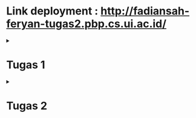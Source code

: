 # Link deployment : http://fadiansah-feryan-tugas2.pbp.cs.ui.ac.id/


<details>
<summary> <h1> Tugas 1 </h1> </summary>
<br>

# Pertanyaan 1

### Jelaskan bagaimana cara kamu mengimplementasikan checklist di atas secara step-by-step (bukan hanya sekadar mengikuti tutorial).

Saya pertama menginitialize git repo (tetapi belum disambung dengan repo di github), lalu membuat virtual environment dan menginisialisasi Django project. Saya lalu memenuhi syarat tugas 2 pada bagian - bagian yang berbeda.

# Pertanyaan 2

Buatlah bagan yang berisi request client ke web aplikasi berbasis Django beserta responnya dan jelaskan pada bagan tersebut kaitan antara urls.py, views.py, models.py, dan berkas html

https://imgur.com/a/WQYfBpF or pbpbagan.png

# Pertanyaan 3

### Jelaskan fungsi git dalam pengembangan perangkat lunak!

Git digunakan untuk melakukan version control dan melihat apa saja yang ditambahkan pada proyek pada timestamp tertentu. Git juga bisa digunakan untuk melakukan rollback ke versi sebelumnya jika ada masalah pada prod.

# Pertanyaan 4

### Menurut Anda, dari semua framework yang ada, mengapa framework Django dijadikan permulaan pembelajaran pengembangan perangkat lunak?

Karena Django pas untuk projek kecil dan memiliki paradigma yang cukup mudah untuk dimengerti.

# Pertanyaan 5

### Mengapa model pada Django disebut sebagai ORM?

Karena model pada Django berfungsi sebagai basis data untuk apa yang akan ditunjukkan kepada end-user dengan template.

</details>

<details>
<summary> <h1> Tugas 2 </h1> </summary>
<br>

# Pertanyaan 1

### Jelaskan mengapa kita memerlukan data delivery dalam pengimplementasian sebuah platform?

_Data delivery_ sangat penting dalam implementasi platform untuk memastikan transfer informasi yang akurat dan tepat waktu antara _user_, sistem, dan _service_. Pengiriman data yang efisien juga membuat _user experience_ yang baik dengan memastikan keandalan platform. Tanpa mekanisme pengiriman data yang tepat, fungsi platform bisa terganggu, yang dapat menyebabkan disatisfaksi _user_.

# Pertanyaan 2

### Menurutmu, mana yang lebih baik antara XML dan JSON? Mengapa JSON lebih populer dibandingkan XML?

Saya pribadi lebih menyukai JSON karena dalam pandangan sekilas struktur data dapat dicerna dengan jelas. Saya rasa hal ini juga berpengaruh atas popularitasnya dibanding dengan XML.

# Pertanyaan 3

### Jelaskan fungsi dari method `is_valid()` pada form Django dan mengapa kita membutuhkan method tersebut?

method `is_valid()` dalam form Django digunakan untuk memastikan data dalam field form dapat diterima oleh model yang sudah di deklarasikan. method `is_valid()` diperlukan supaya saat data diberikan ke database tidak ada error yang terjadi.

# Pertanyaan 4

### Mengapa kita membutuhkan `csrf_token` saat membuat form di Django? Apa yang dapat terjadi jika kita tidak menambahkan `csrf_token` pada form Django? Bagaimana hal tersebut dapat dimanfaatkan oleh penyerang?

`csrf_token` pada django digunakan untuk memastikan bahwa semua request pengubahan data datang dari `user` yang benar. Jika tidak menggunakan `csrf_token` pada form, penyerang dapat memberi request yang tidak divalidasi, tetapi diterima sebagai request valid oleh server dan melakukan request tersebut.

# Pertanyaan 5

### Jelaskan bagaimana cara kamu mengimplementasikan checklist di atas secara step-by-step (bukan hanya sekadar mengikuti tutorial).

Pertama, saya membuat file `forms.py` pada `/main` yang berisi bagaimana forms akan terbuat. Kedua, saya membuat 5 fungsi berbeda, yaitu `create_product()`, `show_xml()`, `show_json()`, `show_xml_by_id()`, dan `show_json_by_id`. Ketiga, saya membuat routing pada `main/urls.py` untuk membuat sistem data delivery dapat diakses. Keempat, saya membuat `create_product_entry.html` dan mengubah `main.html` untuk dapat menampilkan form pada website. Kelima, saya mengubah argumen `DIRS` pada `settings.py` menjadi `'DIRS': [BASE_DIR / 'e_commerce/templates']` untuk menunjukkan Django ke template yang benar. Terakhir, saya mengeksekusi migrasi supaya Django mengimplementasi model yang saya buat.

</details>
